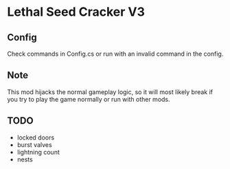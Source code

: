 # Lethal Seed Cracker V3

## Config
Check commands in Config.cs or run with an invalid command in the config.

## Note
This mod hijacks the normal gameplay logic, so it will most likely break if you try to play the game normally or run with other mods.

## TODO
* locked doors
* burst valves
* lightning count
* nests

